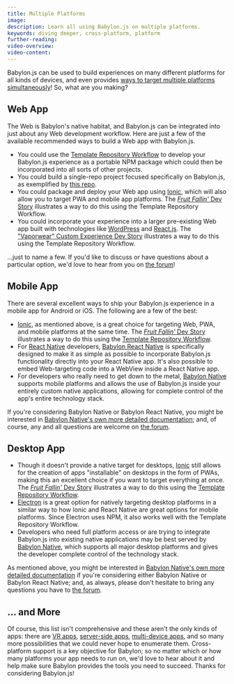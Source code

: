 ```yaml
---
title: Multiple Platforms
image:
description: Learn all using Babylon.js on multiple platforms.
keywords: diving deeper, cross-platform, platform
further-reading:
video-overview:
video-content:
---
```


Babylon.js can be used to build experiences on many different platforms for
all kinds of devices, and even provides
[ways to target multiple platforms simultaneously](/toolsAndResources/templateRepositories#the-template-repository-workflow)!
So, what are you making?

## Web App

The Web is Babylon's native habitat, and Babylon.js can be integrated into
just about any Web development workflow. Here are just a few of the
available recommended ways to build a Web app with Babylon.js.

- You could use the
  [Template Repository Workflow](/toolsAndResources/templateRepositories#the-template-repository-workflow)
  to develop your Babylon.js experience as a portable NPM package which
  could then be incorporated into all sorts of other projects.
- You could build a single-repo project focused specifically on
  Babylon.js, as exemplified by
  [this repo](https://github.com/RaananW/babylonjs-webpack-es6).
- You could package and deploy your Web app using
  [Ionic](https://ionicframework.com/), which will also allow you to
  target PWA and mobile app platforms. The
  [_Fruit Fallin'_ Dev Story](/guidedLearning/devStories/fruitFalling)
  illustrates a way to do this using the Template Repository Workflow.
- You could incorporate your experience into a larger pre-existing Web app
  built with technologies like
  [WordPress](https://wordpress.com/)
  and
  [React.js](https://reactjs.org/).
  The
  ["Vaporwear" Custom Experience Dev Story](/guidedLearning/devStories/vaporwearConfigurator)
  illustrates a way to do this using the Template Repository Workflow.

...just to name a few. If you'd like to discuss or have questions about a
particular option, we'd love to hear from you on
[the forum](https://forum.babylonjs.com/c/questions/)!

## Mobile App

There are several excellent ways to ship your Babylon.js experience in a
mobile app for Android or iOS. The following are a few of the best:

- [Ionic](https://ionicframework.com/), as mentioned above, is a great
  choice for targeting Web, PWA, and mobile platforms at the same time.
  The
  [_Fruit Fallin'_ Dev Story](/guidedLearning/devStories/fruitFalling)
  illustrates a way to do this using the
  [Template Repository Workflow](/toolsAndResources/templateRepositories#the-template-repository-workflow).
- For
  [React Native](https://reactnative.dev/)
  developers,
  [Babylon React Native](https://github.com/BabylonJS/BabylonReactNative)
  is specifically designed to make it as simple as possible to
  incorporate Babylon.js functionality directly into your React Native
  app. It's also possible to embed Web-targeting code into a WebView
  inside a React Native app.
- For developers who really need to get down to the metal,
  [Babylon Native](https://github.com/BabylonJS/BabylonNative) supports
  mobile platforms and allows the use of Babylon.js inside your entirely
  custom native applications, allowing for complete control of the
  app's entire technology stack.

If you're considering Babylon Native or Babylon React Native, you might
be interested in
[Babylon Native's own more detailed documentation](https://github.com/BabylonJS/BabylonNative/blob/master/Documentation/WhenToUseBabylonNative.md);
and, of course, any and all questions are welcome on
[the forum](https://forum.babylonjs.com/c/questions/).

## Desktop App

- Though it doesn't provide a native target for desktops,
  [Ionic](https://ionicframework.com/)
  still allows for the creation of apps "installable" on desktops in the
  form of PWAs, making this an excellent choice if you want to target
  everything at once. The
  [_Fruit Fallin'_ Dev Story](/guidedLearning/devStories/fruitFalling)
  illustrates a way to do this using the
  [Template Repository Workflow](/toolsAndResources/templateRepositories#the-template-repository-workflow).
- [Electron](https://www.electronjs.org/)
  is a great option for natively targeting desktop platforms in a similar
  way to how Ionic and React Native are great options for mobile
  platforms. Since Electron uses NPM, it also works well with the
  Template Repository Workflow.
- Developers who need full platform access or are trying to integrate
  Babylon.js into existing native applications may be best served by
  [Babylon Native](https://github.com/BabylonJS/BabylonNative),
  which supports all major desktop platforms and gives the developer
  complete control of the technology stack.

As mentioned above, you might be interested in
[Babylon Native's own more detailed documentation](https://github.com/BabylonJS/BabylonNative/blob/master/Documentation/WhenToUseBabylonNative.md)
if you're considering either Babylon Native or Babylon React Native;
and, as always, please don't hesitate to bring any questions you have to
[the forum](https://forum.babylonjs.com/c/questions/).

## ... and More

Of course, this list isn't comprehensive and these aren't the only kinds
of apps: there are
[VR apps](/divingDeeper/webXR),
[server-side apps](/advanced_topics/serverSide),
[multi-device apps](/guidedLearning/multiplayer/Colyseus),
and so many more possibilities that we could never hope to enumerate
them. Cross-platform support is a key objective for Babylon; so
no matter which or how many platforms your app needs to run on, we'd love
to hear about it and help make sure Babylon provides the tools you need
to succeed. Thanks for considering Babylon.js!
